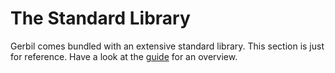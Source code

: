 # The Standard Library

Gerbil comes bundled with an extensive standard library. This section is just for reference. Have a look at the [guide](../../guide/intro.md#standard-library) for an overview.




